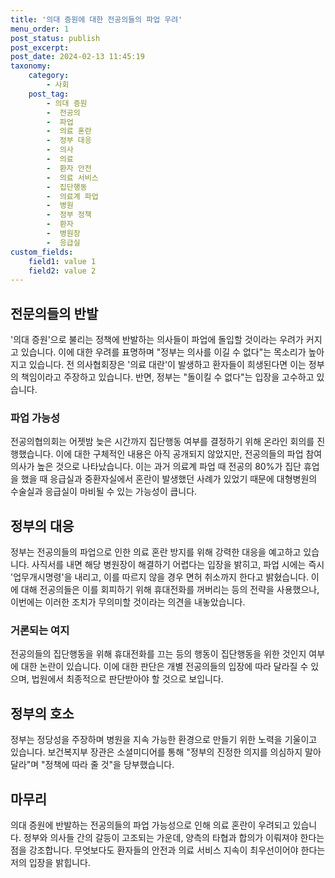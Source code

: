 ```yaml
---
title: '의대 증원에 대한 전공의들의 파업 우려'
menu_order: 1
post_status: publish
post_excerpt: 
post_date: 2024-02-13 11:45:19
taxonomy:
    category:
        - 사회
    post_tag:
        - 의대 증원
        -  전공의
        -  파업
        -  의료 혼란
        -  정부 대응
        -  의사
        -  의료
        -  환자 안전
        -  의료 서비스
        -  집단행동
        -  의료계 파업
        -  병원
        -  정부 정책
        -  환자
        -  병원장
        -  응급실
custom_fields:
    field1: value 1
    field2: value 2
---
```


## 전문의들의 반발
'의대 증원'으로 불리는 정책에 반발하는 의사들이 파업에 돌입할 것이라는 우려가 커지고 있습니다. 이에 대한 우려를 표명하며 "정부는 의사를 이길 수 없다"는 목소리가 높아지고 있습니다. 전 의사협회장은 '의료 대란'이 발생하고 환자들이 희생된다면 이는 정부의 책임이라고 주장하고 있습니다. 반면, 정부는 "돌이킬 수 없다"는 입장을 고수하고 있습니다.
### 파업 가능성
전공의협의회는 어젯밤 늦은 시간까지 집단행동 여부를 결정하기 위해 온라인 회의를 진행했습니다. 이에 대한 구체적인 내용은 아직 공개되지 않았지만, 전공의들의 파업 참여 의사가 높은 것으로 나타났습니다. 이는 과거 의료계 파업 때 전공의 80%가 집단 휴업을 했을 때 응급실과 중환자실에서 혼란이 발생했던 사례가 있었기 때문에 대형병원의 수술실과 응급실이 마비될 수 있는 가능성이 큽니다.
## 정부의 대응
정부는 전공의들의 파업으로 인한 의료 혼란 방지를 위해 강력한 대응을 예고하고 있습니다. 사직서를 내면 해당 병원장이 해결하기 어렵다는 입장을 밝히고, 파업 시에는 즉시 '업무개시명령'을 내리고, 이를 따르지 않을 경우 면허 취소까지 한다고 밝혔습니다. 이에 대해 전공의들은 이를 회피하기 위해 휴대전화를 꺼버리는 등의 전략을 사용했으나, 이번에는 이러한 조치가 무의미할 것이라는 의견을 내놓았습니다.
### 거론되는 여지
전공의들의 집단행동을 위해 휴대전화를 끄는 등의 행동이 집단행동을 위한 것인지 여부에 대한 논란이 있습니다. 이에 대한 판단은 개별 전공의들의 입장에 따라 달라질 수 있으며, 법원에서 최종적으로 판단받아야 할 것으로 보입니다.
## 정부의 호소
정부는 정당성을 주장하며 병원을 지속 가능한 환경으로 만들기 위한 노력을 기울이고 있습니다. 보건복지부 장관은 소셜미디어를 통해 "정부의 진정한 의지를 의심하지 말아달라"며 "정책에 따라 줄 것"을 당부했습니다.
## 마무리
의대 증원에 반발하는 전공의들의 파업 가능성으로 인해 의료 혼란이 우려되고 있습니다. 정부와 의사들 간의 갈등이 고조되는 가운데, 양측의 타협과 합의가 이뤄져야 한다는 점을 강조합니다. 무엇보다도 환자들의 안전과 의료 서비스 지속이 최우선이어야 한다는 저의 입장을 밝힙니다.
